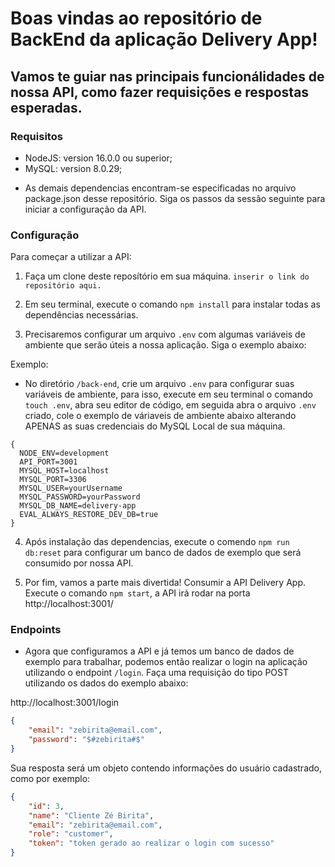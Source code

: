 # Boas vindas ao repositório de BackEnd da aplicação Delivery App!

## Vamos te guiar nas principais funcionálidades de nossa API, como fazer requisições e respostas esperadas.

### Requisitos
- NodeJS: version 16.0.0 ou superior;
- MySQL: version 8.0.29;

* As demais dependencias encontram-se especificadas no arquivo package.json desse repositório. Siga os passos da sessão seguinte para iniciar a configuração da API. 

### Configuração

Para começar a utilizar a API:

1. Faça um clone deste reposítório em sua máquina.
`inserir o link do repositório aqui.`

2. Em seu terminal, execute o comando `npm install` para instalar todas as dependências necessárias.

3. Precisaremos configurar um arquivo `.env` com algumas variáveis de ambiente que serão úteis a nossa aplicação. Siga o exemplo abaixo:

Exemplo:

- No diretório `/back-end`, crie um arquivo `.env` para configurar suas variáveis de ambiente, para isso, execute em seu terminal o comando `touch .env`, abra seu editor de código, em seguida abra o arquivo `.env` criado, cole o exemplo de váriaveis de ambiente abaixo alterando APENAS as suas credenciais do MySQL Local de sua máquina.

```dotenv
{
  NODE_ENV=development
  API_PORT=3001
  MYSQL_HOST=localhost
  MYSQL_PORT=3306
  MYSQL_USER=yourUsername
  MYSQL_PASSWORD=yourPassword
  MYSQL_DB_NAME=delivery-app
  EVAL_ALWAYS_RESTORE_DEV_DB=true
}
```

4. Após instalação das dependencias, execute o comendo `npm run db:reset` para configurar um banco de dados de exemplo que será consumido por nossa API.

5. Por fim, vamos a parte mais divertida! Consumir a API Delivery App.
Execute o comando `npm start`, a API irá rodar na porta http://localhost:3001/

### Endpoints

- Agora que configuramos a API e já temos um banco de dados de exemplo para trabalhar, podemos então realizar o login na aplicação utilizando o endpoint `/login`. Faça uma requisição do tipo POST utilizando os dados do exemplo abaixo:

http://localhost:3001/login

```json
{
	"email": "zebirita@email.com",
	"password": "$#zebirita#$"
}
```

Sua resposta será um objeto contendo informações do usuário cadastrado, como por exemplo:

```json
{
	"id": 3,
	"name": "Cliente Zé Birita",
	"email": "zebirita@email.com",
	"role": "customer",
	"token": "token gerado ao realizar o login com sucesso"
}
```
